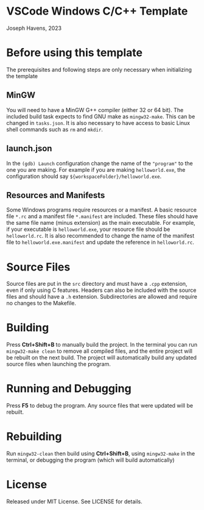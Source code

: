 # VSCode Windows C/C++ Template

Joseph Havens, 2023

# Before using this template

The prerequisites and following steps are only necessary when initializing the template

## MinGW

You will need to have a MinGW G++ compiler (either 32 or 64 bit). The included build task expects to find GNU make as `mingw32-make`. This can be changed in `tasks.json`.
It is also necessary to have access to basic Linux shell commands such as `rm` and `mkdir`. 

## launch.json

In the `(gdb) Launch` configuration change the name of the `"program"` to the one you are making. For example if you are making `helloworld.exe`, the configuration should say `${workspaceFolder}/helloworld.exe`.

## Resources and Manifests

Some Windows programs require resources or a manifest. A basic resource file `*.rc` and a manifest file `*.manifest` are included. These files should have the same file name (minus extension) as the main executable. For example, if your executable is `helloworld.exe`, your resource file should be `helloworld.rc`. It is also recommended to change the name of the manifest file to `helloworld.exe.manifest` and update the reference in `helloworld.rc`.

# Source Files

Source files are put in the `src` directory and must have a `.cpp` extension, even if only using C features. Headers can also be included with the source files and should have a `.h` extension. Subdirectories are allowed and require no changes to the Makefile.

# Building

Press **Ctrl+Shift+B** to manually build the project. In the terminal you can run `mingw32-make clean` to remove all compiled files, and the entire project will be rebuilt on the next build. The project will automatically build any updated source files when launching the program.

# Running and Debugging

Press **F5** to debug the program. Any source files that were updated will be rebuilt.

# Rebuilding

Run `mingw32-clean` then build using **Ctrl+Shift+B**, using `mingw32-make` in the terminal, or debugging the program (which will build automatically)

# License

Released under MIT License. See LICENSE for details.